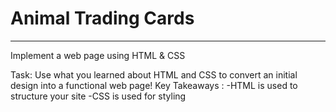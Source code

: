 # Animal Trading Cards

---

Implement a web page using HTML & CSS

Task:
Use what you learned about HTML and CSS to convert an initial design into a functional web page!
Key Takeaways :
-HTML is used to structure your site
-CSS is used for styling
